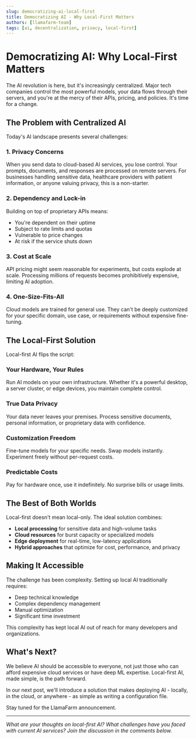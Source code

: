 ```yaml
---
slug: democratizing-ai-local-first
title: Democratizing AI - Why Local-First Matters
authors: [llamafarm-team]
tags: [ai, decentralization, privacy, local-first]
---
```


# Democratizing AI: Why Local-First Matters

The AI revolution is here, but it's increasingly centralized. Major tech companies control the most powerful models, your data flows through their servers, and you're at the mercy of their APIs, pricing, and policies. It's time for a change.

<!--truncate-->

## The Problem with Centralized AI

Today's AI landscape presents several challenges:

### 1. **Privacy Concerns**
When you send data to cloud-based AI services, you lose control. Your prompts, documents, and responses are processed on remote servers. For businesses handling sensitive data, healthcare providers with patient information, or anyone valuing privacy, this is a non-starter.

### 2. **Dependency and Lock-in**
Building on top of proprietary APIs means:
- You're dependent on their uptime
- Subject to rate limits and quotas  
- Vulnerable to price changes
- At risk if the service shuts down

### 3. **Cost at Scale**
API pricing might seem reasonable for experiments, but costs explode at scale. Processing millions of requests becomes prohibitively expensive, limiting AI adoption.

### 4. **One-Size-Fits-All**
Cloud models are trained for general use. They can't be deeply customized for your specific domain, use case, or requirements without expensive fine-tuning.

## The Local-First Solution

Local-first AI flips the script:

### **Your Hardware, Your Rules**
Run AI models on your own infrastructure. Whether it's a powerful desktop, a server cluster, or edge devices, you maintain complete control.

### **True Data Privacy**
Your data never leaves your premises. Process sensitive documents, personal information, or proprietary data with confidence.

### **Customization Freedom**
Fine-tune models for your specific needs. Swap models instantly. Experiment freely without per-request costs.

### **Predictable Costs**
Pay for hardware once, use it indefinitely. No surprise bills or usage limits.

## The Best of Both Worlds

Local-first doesn't mean local-only. The ideal solution combines:

- **Local processing** for sensitive data and high-volume tasks
- **Cloud resources** for burst capacity or specialized models
- **Edge deployment** for real-time, low-latency applications
- **Hybrid approaches** that optimize for cost, performance, and privacy

## Making It Accessible

The challenge has been complexity. Setting up local AI traditionally requires:
- Deep technical knowledge
- Complex dependency management
- Manual optimization
- Significant time investment

This complexity has kept local AI out of reach for many developers and organizations.

## What's Next?

We believe AI should be accessible to everyone, not just those who can afford expensive cloud services or have deep ML expertise. Local-first AI, made simple, is the path forward.

In our next post, we'll introduce a solution that makes deploying AI - locally, in the cloud, or anywhere - as simple as writing a configuration file.

Stay tuned for the LlamaFarm announcement.

---

*What are your thoughts on local-first AI? What challenges have you faced with current AI services? Join the discussion in the comments below.*